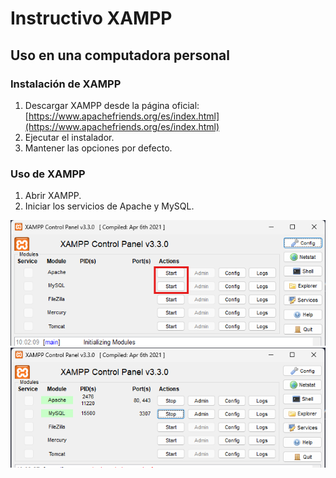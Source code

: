 # Instructivo XAMPP

## Uso en una computadora personal

### Instalación de XAMPP

1. Descargar XAMPP desde la página oficial: [https://www.apachefriends.org/es/index.html](https://www.apachefriends.org/es/index.html)
2. Ejecutar el instalador.
3. Mantener las opciones por defecto.

### Uso de XAMPP

1. Abrir XAMPP.
2. Iniciar los servicios de Apache y MySQL.

![XAMPP 1](./img/xampp1.png)
![XAMPP 2](./img/xampp2.png)
